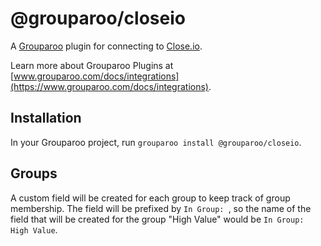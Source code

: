 # @grouparoo/closeio

A [Grouparoo](https://www.grouparoo.com) plugin for connecting to [Close.io](https://www.close.com/).

Learn more about Grouparoo Plugins at [www.grouparoo.com/docs/integrations](https://www.grouparoo.com/docs/integrations).

## Installation

In your Grouparoo project, run `grouparoo install @grouparoo/closeio`.

## Groups

A custom field will be created for each group to keep track of group membership. The field will be prefixed by `In Group: `, so the name of the field that will be created for the group "High Value" would be `In Group: High Value`.
